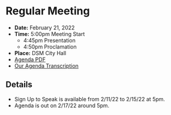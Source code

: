 # Regular Meeting

- **Date:** February 21, 2022
- **Time:** 5:00pm Meeting Start
    - 4:45pm Presentation
    - 4:50pm Proclamation
- **Place:** DSM City Hall
- [Agenda PDF](https://councildocs.dsm.city/agendas/ag20220221.pdf?pdf=Agenda&t=1645140559892)
- [Our Agenda Transcription](#/view/agenda~2022~transcription~02-21_RM)

## Details

- Sign Up to Speak is available from 2/11/22 to 2/15/22 at 5pm.
- Agenda is out on 2/17/22 around 5pm.
